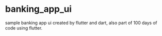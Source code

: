# banking_app_ui
sample banking app ui created by flutter and dart, also part of 100 days of code using flutter.
